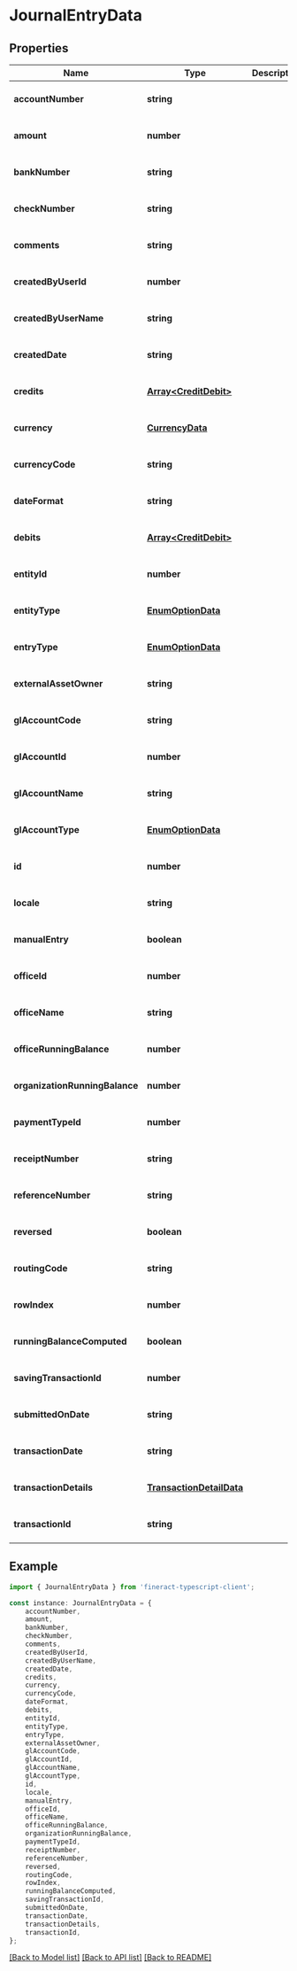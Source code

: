 # JournalEntryData


## Properties

Name | Type | Description | Notes
------------ | ------------- | ------------- | -------------
**accountNumber** | **string** |  | [optional] [default to undefined]
**amount** | **number** |  | [optional] [default to undefined]
**bankNumber** | **string** |  | [optional] [default to undefined]
**checkNumber** | **string** |  | [optional] [default to undefined]
**comments** | **string** |  | [optional] [default to undefined]
**createdByUserId** | **number** |  | [optional] [default to undefined]
**createdByUserName** | **string** |  | [optional] [default to undefined]
**createdDate** | **string** |  | [optional] [default to undefined]
**credits** | [**Array&lt;CreditDebit&gt;**](CreditDebit.md) |  | [optional] [default to undefined]
**currency** | [**CurrencyData**](CurrencyData.md) |  | [optional] [default to undefined]
**currencyCode** | **string** |  | [optional] [default to undefined]
**dateFormat** | **string** |  | [optional] [default to undefined]
**debits** | [**Array&lt;CreditDebit&gt;**](CreditDebit.md) |  | [optional] [default to undefined]
**entityId** | **number** |  | [optional] [default to undefined]
**entityType** | [**EnumOptionData**](EnumOptionData.md) |  | [optional] [default to undefined]
**entryType** | [**EnumOptionData**](EnumOptionData.md) |  | [optional] [default to undefined]
**externalAssetOwner** | **string** |  | [optional] [default to undefined]
**glAccountCode** | **string** |  | [optional] [default to undefined]
**glAccountId** | **number** |  | [optional] [default to undefined]
**glAccountName** | **string** |  | [optional] [default to undefined]
**glAccountType** | [**EnumOptionData**](EnumOptionData.md) |  | [optional] [default to undefined]
**id** | **number** |  | [optional] [default to undefined]
**locale** | **string** |  | [optional] [default to undefined]
**manualEntry** | **boolean** |  | [optional] [default to undefined]
**officeId** | **number** |  | [optional] [default to undefined]
**officeName** | **string** |  | [optional] [default to undefined]
**officeRunningBalance** | **number** |  | [optional] [default to undefined]
**organizationRunningBalance** | **number** |  | [optional] [default to undefined]
**paymentTypeId** | **number** |  | [optional] [default to undefined]
**receiptNumber** | **string** |  | [optional] [default to undefined]
**referenceNumber** | **string** |  | [optional] [default to undefined]
**reversed** | **boolean** |  | [optional] [default to undefined]
**routingCode** | **string** |  | [optional] [default to undefined]
**rowIndex** | **number** |  | [optional] [default to undefined]
**runningBalanceComputed** | **boolean** |  | [optional] [default to undefined]
**savingTransactionId** | **number** |  | [optional] [default to undefined]
**submittedOnDate** | **string** |  | [optional] [default to undefined]
**transactionDate** | **string** |  | [optional] [default to undefined]
**transactionDetails** | [**TransactionDetailData**](TransactionDetailData.md) |  | [optional] [default to undefined]
**transactionId** | **string** |  | [optional] [default to undefined]

## Example

```typescript
import { JournalEntryData } from 'fineract-typescript-client';

const instance: JournalEntryData = {
    accountNumber,
    amount,
    bankNumber,
    checkNumber,
    comments,
    createdByUserId,
    createdByUserName,
    createdDate,
    credits,
    currency,
    currencyCode,
    dateFormat,
    debits,
    entityId,
    entityType,
    entryType,
    externalAssetOwner,
    glAccountCode,
    glAccountId,
    glAccountName,
    glAccountType,
    id,
    locale,
    manualEntry,
    officeId,
    officeName,
    officeRunningBalance,
    organizationRunningBalance,
    paymentTypeId,
    receiptNumber,
    referenceNumber,
    reversed,
    routingCode,
    rowIndex,
    runningBalanceComputed,
    savingTransactionId,
    submittedOnDate,
    transactionDate,
    transactionDetails,
    transactionId,
};
```

[[Back to Model list]](../README.md#documentation-for-models) [[Back to API list]](../README.md#documentation-for-api-endpoints) [[Back to README]](../README.md)
